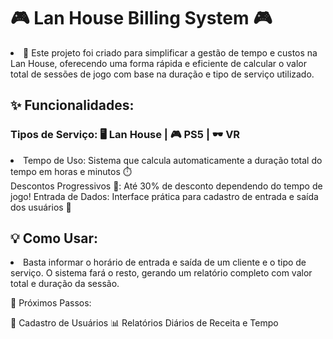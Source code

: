 <h1>🎮 Lan House Billing System 🎮</h1>
<li> 🚀 Este projeto foi criado para simplificar a gestão de tempo e custos na Lan House, oferecendo uma forma rápida e eficiente de calcular o valor total de sessões de jogo com base na duração e tipo de serviço utilizado.</li>

<h2>✨ Funcionalidades: </h2>
<h3>Tipos de Serviço: 🖥️ Lan House | 🎮 PS5 | 🕶️ VR</h3>
<li>Tempo de Uso: Sistema que calcula automaticamente a duração total do tempo em horas e minutos ⏱️</li>
</li>Descontos Progressivos 🎉: Até 30% de desconto dependendo do tempo de jogo!</li>
</li>Entrada de Dados: Interface prática para cadastro de entrada e saída dos usuários 📝</li>
<h2>💡 Como Usar: </h2>
<li>Basta informar o horário de entrada e saída de um cliente e o tipo de serviço. O sistema fará o resto, gerando um relatório completo com valor total e duração da sessão.</li>

🚧 Próximos Passos:

🧾 Cadastro de Usuários
📊 Relatórios Diários de Receita e Tempo
